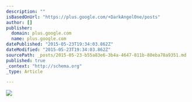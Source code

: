 ```yaml
---
description: ""
isBasedOnUrl: "https://plus.google.com/+DarkAngel0ne/posts"
author: []
publisher:
  domain: plus.google.com
  name: plus.google.com
datePublished: "2015-05-23T19:34:03.862Z"
dateModified: "2015-05-23T19:34:03.862Z"
sourcePath: _posts/2015-05-23-b55a83e6-3b4a-4647-811b-80eba78a9351.md
published: true
_context: "http://schema.org"
_type: Article

---
```

![](https://lh3.googleusercontent.com/-h6tvVEiLGs4/VRqFyszzd_I/AAAAAAAAaTY/f1OnmnzNHS8/w426-h477/djeneba%2Baduayom_03_reverse.gif)